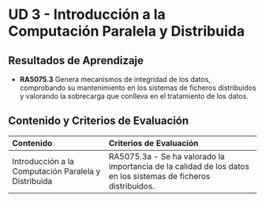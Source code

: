 # UD 3 - Introducción a la Computación Paralela y Distribuida

## Resultados de Aprendizaje

- **RA5075.3** Genera mecanismos de integridad de los datos, comprobando su mantenimiento en los sistemas de ficheros distribuidos y valorando la sobrecarga que conlleva en el tratamiento de los datos.

## Contenido y Criterios de Evaluación

| **Contenido** | **Criterios de Evaluación** |
| :-- | :-- |
| Introducción a la Computación Paralela y Distribuida | RA5075.3a - Se ha valorado la importancia de la calidad de los datos en los sistemas de ficheros distribuidos. |
